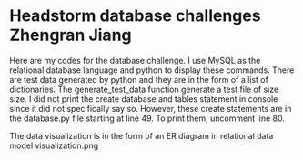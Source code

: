 # Headstorm database challenges Zhengran Jiang
Here are my codes for the database challenge. I use MySQL as the relational database language and python to display these commands.
There are test data generated by python and they are in the form of a list of dictionaries. The generate_test_data function generate a test file of size size. 
I did not print the create database and tables statement in console since it did not specifically say so. However, these create statements are in the database.py file starting at line 49. To print them, uncomment line 80.

The data visualization is in the form of an ER diagram in relational data model visualization.png
